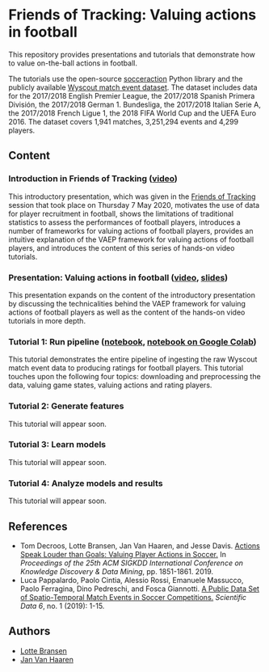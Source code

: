 # Friends of Tracking: Valuing actions in football

This repository provides presentations and tutorials that demonstrate how to value on-the-ball actions in football.

The tutorials use the open-source [socceraction](https://github.com/ML-KULeuven/socceraction) Python library and the publicly available [Wyscout match event dataset](https://figshare.com/collections/Soccer_match_event_dataset/4415000). The dataset includes data for the 2017/2018 English Premier League, the 2017/2018 Spanish Primera División, the 2017/2018 German 1. Bundesliga, the 2017/2018 Italian Serie A, the 2017/2018 French Ligue 1, the 2018 FIFA World Cup and the UEFA Euro 2016. The dataset covers 1,941 matches, 3,251,294 events and 4,299 players.


## Content
### Introduction in Friends of Tracking ([video](https://www.youtube.com/watch?v=w0LX-2UgyXU))
This introductory presentation, which was given in the [Friends of Tracking](https://www.youtube.com/channel/UCUBFJYcag8j2rm_9HkrrA7w) session that took place on Thursday 7 May 2020, motivates the use of data for player recruitment in football, shows the limitations of traditional statistics to assess the performances of football players, introduces a number of frameworks for valuing actions of football players, provides an intuitive explanation of the VAEP framework for valuing actions of football players, and introduces the content of this series of hands-on video tutorials.

### Presentation: Valuing actions in football ([video](https://www.youtube.com/watch?v=xyyZLs_N1F0), [slides](https://drive.google.com/open?id=1t-jPgQFjZ7K4HRduaZWexUOMOmc1XR9H1jVWwaZYsOU))
This presentation expands on the content of the introductory presentation by discussing the technicalities behind the VAEP framework for valuing actions of football players as well as the content of the hands-on video tutorials in more depth.

### Tutorial 1: Run pipeline ([notebook](notebooks/tutorial1-run-pipeline.ipynb), [notebook on Google Colab](https://colab.research.google.com/github/SciSports-Labs/fot-valuing-actions/blob/master/notebooks/tutorial1-run-pipeline.ipynb))
This tutorial demonstrates the entire pipeline of ingesting the raw Wyscout match event data to producing ratings for football players. This tutorial touches upon the following four topics: downloading and preprocessing the data, valuing game states, valuing actions and rating players.

### Tutorial 2: Generate features
This tutorial will appear soon.

### Tutorial 3: Learn models
This tutorial will appear soon.

### Tutorial 4: Analyze models and results
This tutorial will appear soon.


## References
* Tom Decroos, Lotte Bransen, Jan Van Haaren, and Jesse Davis. [Actions Speak Louder than Goals: Valuing Player Actions in Soccer.](https://arxiv.org/abs/1802.07127) In *Proceedings of the 25th ACM SIGKDD International Conference on Knowledge Discovery & Data Mining*, pp. 1851-1861. 2019.
* Luca Pappalardo, Paolo Cintia, Alessio Rossi, Emanuele Massucco, Paolo Ferragina, Dino Pedreschi, and Fosca Giannotti. [A Public Data Set of Spatio-Temporal Match Events in Soccer Competitions.](https://www.nature.com/articles/s41597-019-0247-7) *Scientific Data 6*, no. 1 (2019): 1-15.


## Authors
* [Lotte Bransen](http://www.twitter.com/LotteBransen)
* [Jan Van Haaren](http://www.twitter.com/JanVanHaaren)
